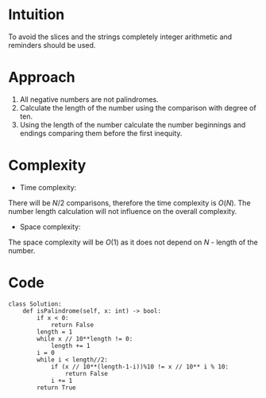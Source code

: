 # Intuition
<!-- Describe your first thoughts on how to solve this problem. -->
To avoid the slices and the strings completely integer arithmetic and reminders should be used.
# Approach
<!-- Describe your approach to solving the problem. -->
1. All negative numbers are not palindromes.
2. Calculate the length of the number using the comparison with degree of ten.
3. Using the length of the number calculate the number beginnings and endings comparing them before the first inequity.
# Complexity
- Time complexity:
<!-- Add your time complexity here, e.g. $$O(n)$$ -->
There will be $N/2$ comparisons, therefore the time complexity is $O(N)$. The number length calculation will not influence on the overall complexity. 

- Space complexity:
<!-- Add your space complexity here, e.g. $$O(n)$$ -->
The space complexity will be $O(1)$ as it does not depend on $N$ - length of the number.

# Code
```
class Solution:
    def isPalindrome(self, x: int) -> bool:
        if x < 0:
            return False
        length = 1
        while x // 10**length != 0:
            length += 1
        i = 0
        while i < length//2:
            if (x // 10**(length-1-i))%10 != x // 10** i % 10:
                return False
            i += 1
        return True
```